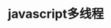 ---
layout: result
title: javascript多线程
keywords:	 "javascript多线程"
description: "javascript多线程"
referrertitle: "javascript多线程"
referrer: "/2013/04/06/javascript-thread/"
hash: "LbqJj"
height: 350
---
